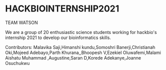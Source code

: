 # HACKBIOINTERNSHIP2021
 TEAM WATSON
 
We are a group of 20 enthusiastic science students  working for hackbio's internship 2021 to develop our bioinformatics skills.

Contributors: Malavika Saji,Himanshi kundu,Somoshri Banerji,Christianah Oki,Mojeed Adebayo,Parth Khurana,,Bhoopesh V,Ezekiel Oluwafemi,Malami Aishatu Muhammad ,Augustine,Saran D,Korede Adekanye,Joanne Osuchukwu 
